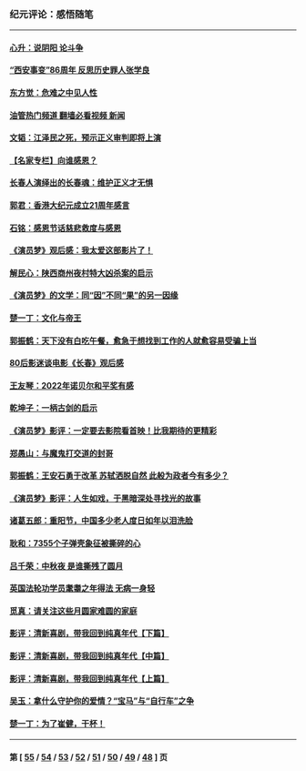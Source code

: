 ### 纪元评论：感悟随笔
---
#### [心升：说阴阳 论斗争](../../pages/nsc1035/n13885189.md?01020330) 
#### [“西安事变”86周年 反思历史罪人张学良](../../pages/nsc1035/n13882019.md?01020330) 
#### [东方觉：危难之中见人性](../../pages/nsc1035/n13881549.md?01020330) 
#### [油管热门频道 翻墙必看视频 新闻](ok?01020330)
#### [文韬：江泽民之死，预示正义审判即将上演](../../pages/nsc1035/n13877698.md?01020330) 
#### [【名家专栏】向谁感恩？](../../pages/nsc1035/n13873797.md?01020330) 
#### [长春人演绎出的长春魂：维护正义才无惧](../../pages/nsc1035/n13871764.md?01020330) 
#### [郭君：香港大纪元成立21周年感言](../../pages/nsc1035/n13871269.md?01020330) 
#### [石铭：感恩节话慈悲救度与感恩](../../pages/nsc1035/n13869863.md?01020330) 
#### [《演员梦》观后感：我太爱这部影片了！](../../pages/nsc1035/n13866783.md?01020330) 
#### [解民心：陕西商州夜村特大凶杀案的启示](../../pages/nsc1035/n13865339.md?01020330) 
#### [《演员梦》的文学：同“因”不同“果”的另一因缘](../../pages/nsc1035/n13863930.md?01020330) 
#### [楚一丁：文化与帝王](../../pages/nsc1035/n13863143.md?01020330) 
#### [郭振鹤：天下没有白吃午餐，愈急于想找到工作的人就愈容易受骗上当](../../pages/nsc1035/n13860772.md?01020330) 
#### [80后影迷谈电影《长春》观后感](../../pages/nsc1035/n13852708.md?01020330) 
#### [王友琴：2022年诺贝尔和平奖有感](../../pages/nsc1035/n13848079.md?01020330) 
#### [乾坤子：一柄古剑的启示](../../pages/nsc1035/n13841954.md?01020330) 
#### [《演员梦》影评：一定要去影院看首映！比我期待的更精彩](../../pages/nsc1035/n13840865.md?01020330) 
#### [郑愚山：与魔鬼打交道的封哥](../../pages/nsc1035/n13840314.md?01020330) 
#### [郭振鹤：王安石勇于改革 苏轼洒脱自然 此般为政者今有多少？](../../pages/nsc1035/n13836901.md?01020330) 
#### [《演员梦》影评：人生如戏，于黑暗深处寻找光的故事](../../pages/nsc1035/n13832182.md?01020330) 
#### [诸葛五郎：重阳节，中国多少老人度日如年以泪洗脸](../../pages/nsc1035/n13831696.md?01020330) 
#### [耿和：7355个子弹壳象征被撕碎的心](../../pages/nsc1035/n13830612.md?01020330) 
#### [吕千荣：中秋夜 是谁撕残了圆月](../../pages/nsc1035/n13824365.md?01020330) 
#### [英国法轮功学员耄耋之年得法 无病一身轻](../../pages/nsc1035/n13821415.md?01020330) 
#### [觅真：请关注这些月圆家难圆的家庭](../../pages/nsc1035/n13817374.md?01020330) 
#### [影评：清新喜剧，带我回到纯真年代【下篇】](../../pages/nsc1035/n13806698.md?01020330) 
#### [影评：清新喜剧，带我回到纯真年代【中篇】](../../pages/nsc1035/n13806120.md?01020330) 
#### [影评：清新喜剧，带我回到纯真年代【上篇】](../../pages/nsc1035/n13805467.md?01020330) 
#### [吴玉：拿什么守护你的爱情？“宝马”与“自行车”之争](../../pages/nsc1035/n13804482.md?01020330) 
#### [楚一丁：为了崔健，干杯！](../../pages/nsc1035/n13802006.md?01020330) 

---
#### 第 [ [55](./55.md?01020330) / [54](./54.md?01020330) / [53](./53.md?01020330) / [52](./52.md?01020330) / [51](./51.md?01020330) / [50](./50.md?01020330) / [49](./49.md?01020330) / [48](./48.md?01020330) ] 页
